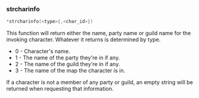 ### strcharinfo
```c
*strcharinfo(<type>{,<char_id>})
```

This function will return either the name, party name or guild name for the
invoking character. Whatever it returns is determined by type.

* 0 - Character's name.
* 1 - The name of the party they're in if any.
* 2 - The name of the guild they're in if any.
* 3 - The name of the map the character is in.

If a character is not a member of any party or guild, an empty string will be
returned when requesting that information.